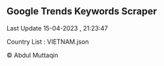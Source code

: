 

## Google Trends Keywords Scraper 
 
Last Update 15-04-2023 , 21:23:47

Country List :
VIETNAM.json



© Abdul Muttaqin 
